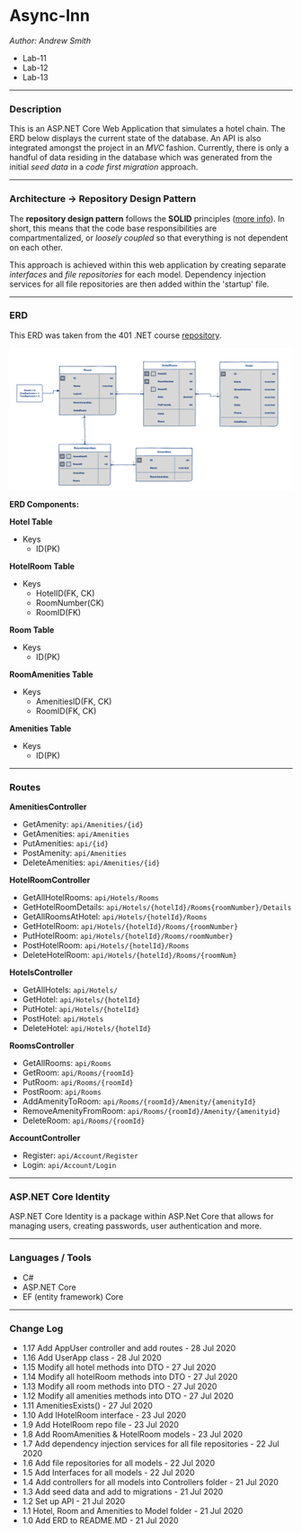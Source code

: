 # Async-Inn

*Author: Andrew Smith*

- Lab-11
- Lab-12
- Lab-13

---

### Description 

This is an ASP.NET Core Web Application that simulates a hotel chain. The ERD below displays
the current state of the database. An API is also integrated amongst the project in an *MVC*
fashion. Currently, there is only a handful of data residing in the database which was 
generated from the initial *seed data* in a *code first migration* approach.

---

### Architecture -> Repository Design Pattern

The **repository design pattern** follows the **SOLID** principles 
([more info](https://www.telerik.com/blogs/30-days-of-tdd-day-five-make-your-code-solid)). In short, this
means that the code base responsibilities are compartmentalized, or *loosely coupled* so that everything
is not dependent on each other. 

This approach is achieved within this web application by creating separate *interfaces* and *file repositories* for each
model. Dependency injection services for all file repositories are then added within the 'startup' file.

---

### ERD

This ERD was taken from the 401 .NET course [repository](https://github.com/codefellows/seattle-dotnet-401d11).


![ERD](Assets/ERD.png)


**ERD Components:**

**Hotel Table**
- Keys
  - ID(PK)

**HotelRoom Table**
- Keys
  - HotelID(FK, CK)
  - RoomNumber(CK)
  - RoomID(FK)

**Room Table**
- Keys
  - ID(PK)

**RoomAmenities Table**
- Keys
  - AmenitiesID(FK, CK)
  - RoomID(FK, CK)

**Amenities Table**
- Keys
  - ID(PK)

---

### Routes 

**AmenitiesController**
- GetAmenity: `api/Amenities/{id}`
- GetAmenities: `api/Amenities`
- PutAmenities: `api/{id}`
- PostAmenity: `api/Amenities`
- DeleteAmenities: `api/Amenities/{id}`

**HotelRoomController**
- GetAllHotelRooms: `api/Hotels/Rooms`
- GetHotelRoomDetails: `api/Hotels/{hotelId}/Rooms{roomNumber}/Details`
- GetAllRoomsAtHotel: `api/Hotels/{hotelId}/Rooms`
- GetHotelRoom: `api/Hotels/{hotelId}/Rooms/{roomNumber}`
- PutHotelRoom: `api/Hotels/{hotelId}/Rooms/roomNumber}`
- PostHotelRoom: `api/Hotels/{hotelId}/Rooms`
- DeleteHotelRoom: `api/Hotels/{hotelId}/Rooms/{roomNum}`

**HotelsController**
- GetAllHotels: `api/Hotels/`
- GetHotel: `api/Hotels/{hotelId}`
- PutHotel: `api/Hotels/{hotelId}`
- PostHotel: `api/Hotels`
- DeleteHotel: `api/Hotels/{hotelId}`

**RoomsController**
- GetAllRooms: `api/Rooms`
- GetRoom: `api/Rooms/{roomId}`
- PutRoom: `api/Rooms/{roomId}`
- PostRoom: `api/Rooms`
- AddAmenityToRoom: `api/Rooms/{roomId}/Amenity/{amenityId}`
- RemoveAmenityFromRoom: `api/Rooms/{roomId}/Amenity/{amenityid}`
- DeleteRoom: `api/Rooms/{roomId}`

**AccountController**
- Register: `api/Account/Register`
- Login: `api/Account/Login`

---

### ASP.NET Core Identity

ASP.NET Core Identity is a package within ASP.Net Core that allows for managing users, 
creating passwords, user authentication and more.

---

### Languages / Tools

- C#
- ASP.NET Core
- EF (entity framework) Core

---

### Change Log

- 1.17 Add AppUser controller and add routes - 28 Jul 2020
- 1.16 Add UserApp class - 28 Jul 2020
- 1.15 Modify all hotel methods into DTO - 27 Jul 2020
- 1.14 Modify all hotelRoom methods into DTO - 27 Jul 2020
- 1.13 Modify all room methods into DTO - 27 Jul 2020
- 1.12 Modify all amenities methods into DTO - 27 Jul 2020
- 1.11 AmenitiesExists() - 27 Jul 2020
- 1.10 Add IHotelRoom interface - 23 Jul 2020
- 1.9 Add HotelRoom repo file - 23 Jul 2020
- 1.8 Add RoomAmenities & HotelRoom models - 23 Jul 2020
- 1.7 Add dependency injection services for all file repositories - 22 Jul 2020
- 1.6 Add file repositories for all models - 22 Jul 2020
- 1.5 Add Interfaces for all models - 22 Jul 2020
- 1.4 Add controllers for all models into Controllers folder - 21 Jul 2020
- 1.3 Add seed data and add to migrations - 21 Jul 2020
- 1.2 Set up API - 21 Jul 2020
- 1.1 Hotel, Room and Amenities to Model folder - 21 Jul 2020
- 1.0 Add ERD to README.MD - 21 Jul 2020
    

